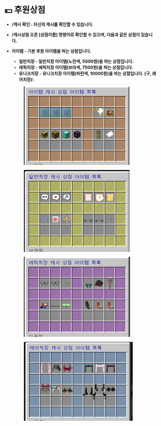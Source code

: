 # 💵 후원상점

* **/캐시 확인 : 자신의 캐시를 확인할 수 있습니다.**
* **/캐시상점 오픈 \[상점이름] 명령어로 확인할 수 있으며, 다음과 같은 상점이 있습니다.**
*   **아이템 - 기본 후원 아이템을 파는 상점입니다.**

    * **일반치장 - 일반치장 아이템(노란색, 5000원)을 파는 상점입니다.**
    * **에픽치장 - 에픽치장 아이템(보라색, 7500원)을 파는 상점입니다.**
    * **유니크치장 - 유니크치장 아이템(파란색, 10000원)을 파는 상점입니다. (구, 레어치장)**\


    <figure><img src="../../.gitbook/assets/image (3) (1).png" alt=""><figcaption></figcaption></figure>



    <figure><img src="../../.gitbook/assets/image (11).png" alt=""><figcaption></figcaption></figure>



    <figure><img src="../../.gitbook/assets/image (12).png" alt=""><figcaption></figcaption></figure>



    <figure><img src="../../.gitbook/assets/image (3) (3).png" alt=""><figcaption></figcaption></figure>
